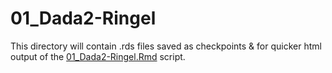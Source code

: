 # 01_Dada2-Ringel

This directory will contain .rds files saved as checkpoints & for quicker html output of the [01_Dada2-Ringel.Rmd](../../../../scripts/analysis-individual/Ringel-2015/01_Dada2-Ringel.Rmd) script.